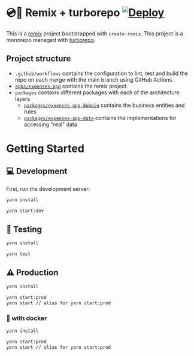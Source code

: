 # 💿🚀 Remix + turborepo [![Deploy](https://github.com/SantiMA10/remix-turborepo/actions/workflows/deploy.yml/badge.svg)](https://github.com/SantiMA10/remix-turborepo/actions/workflows/deploy.yml)

This is a [remix](https://remix.run/) project bootstrapped with `create-remix`. This project is a monorepo managed with [turborepo](https://turborepo.org/). 

## Project structure

- `.github/workflows` contains the configuration to lint, test and build the repo on each merge with the main branch using GitHub Actions.
- [`apps/expenses-app`](./apps/expenses-app/README.md) contains the remix project.
- `packages` contains different packages with each of the architecture layers
  - [`packages/expenses-app-domain`](./packages/expenses-app-domain/README.md) contains the business entities and rules
  - [`packages/expenses-app-data`](./packages/expenses-app-data/README.md) contains the implementations for accessing "real" data
  
# Getting Started

## 💻 Development

First, run the development server:

```bash
yarn install

yarn start:dev
```

## 🧪 Testing

```bash
yarn install

yarn test
```

## ⚠️ Production

```bash
yarn install

yarn start:prod
yarn start // alias for yarn start:prod
```

### 🐳 with docker

```bash
yarn install

yarn start:prod
yarn start // alias for yarn start:prod
```

